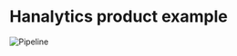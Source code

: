 # Hanalytics product example

![Pipeline](https://pviz.orchest.io/?pipeline=https://github.com/ricklamers/hanalytics-product-example/blob/master/main.orchest)
